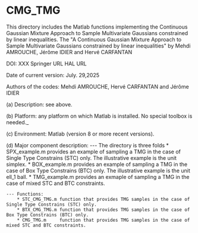 # CMG_TMG
This directory includes the Matlab functions implementing the Continuous Gaussian Mixture Approach to Sample Multivariate Gaussians constrained by linear inequalities.
The 
"A Continuous Gaussian Mixture Approach to Sample Multivariate Gaussians constrained by linear inequalities" by Mehdi AMROUCHE, Jérôme IDIER and Hervé CARFANTAN

DOI: XXX
Springer URL
HAL URL

Date of current version: July. 29,2025

Authors of the codes:
Mehdi AMROUCHE, Hervé CARFANTAN and Jérôme IDIER

(a) Description: see above.

(b) Platform: any platform on which Matlab is installed. No special toolbox is needed._

(c) Environment: Matlab (version 8 or more recent versions).

(d) Major component description:
    --- The directory is three folds
        * SPX_example.m provides an example of sampling a TMG in the case of Single Type Constrains (STC) only. The illustrative example is the unit simplex.
        * BOX_example.m provides an example of sampling a TMG in the case of Box Type Constrains (BTC) only. The illustrative example is the unit ell_1 ball.
        * TMG_example.m provides an exmaple of sampling a TMG in the case of mixed STC and BTC constraints.

    --- Functions:
        * STC_CMG_TMG.m function that provides TMG samples in the case of Single Type Constrains (STC) only.
        * BTX_CMG_TMG.m function that provides TMG samples in the case of Box Type Constrains (BTC) only.
        * CMG_TMG.m     function that provides TMG samples in the case of mixed STC and BTC constraints.

